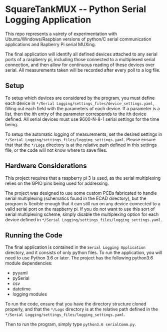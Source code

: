 # SquareTankMUX -- Python Serial Logging Application
This repo represents a vairety of experimentation with Ubuntu/Windows/Raspbian versions of python/C serial communication applications and Rapberry Pi serial MUXing. 

The final application will identify all defined devices attached to any serial ports of a raspberry pi, including those connected to a multiplexed serial connection, and then allow for continuous reading of these devices over serial. All measurements taken will be recorded after every poll to a log file.

## Setup
To setup which devices are considered by the program, you must define each device in `*/Serial Logging/settings_files/device_settings.yaml`, filling out each field with the parameters of each device. If a parameter is a list, then the ith entry of the parameter corresponds to the ith device defined. All serial devices must use 9600-N-8-1 serial settings for the time being.

To setup the automatic logging of measurements, set the desired settings in `*/Serial Logging/settings_files/logging_settings.yaml`. Please ensure that that the `*/Logs` directory is at the relative path defined in this settings file, or the code will not know where to save files.

## Hardware Considerations
This project requires that a raspberry pi 3 is used, as the serial multiplexing relies on the GPIO pins being used for addressing.

The project was designed to use some custom PCBs fabricated to handle serial multiplexing (schematics found in the ECAD directory), but the program is flexible enough that it can still run on any device connected to a valid serial port on the raspberry pi. If you do not want to use this sort of serial multiplexing scheme, simply disable the multiplexing option for each device defined in `*/Serial Logging/settings_files/logging_settings.yaml`.

## Running the Code
The final application is contained in the `Serial Logging Application` directory, and it consists of only python files. To run the application, you will need to use Python 3.6 or later. The project has the following python3.6 module dependencies:

- pyyaml
- pySerial
- csv
- datetime
- logging modules

To run the code, ensure that you have the directory structure cloned properly, and that the `*/Logs` directory is at the relative path defined in the `*/Serial Logging/settings_files/logging_settings.yaml`. 

Then to run the program, simply type `python3.6 serialComm.py`.
